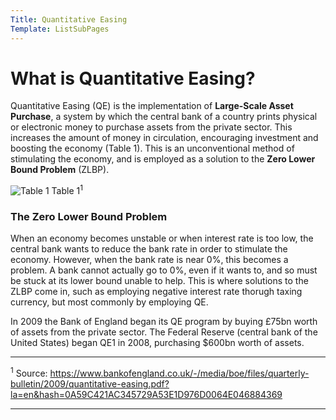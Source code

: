 ```yaml
---
Title: Quantitative Easing
Template: ListSubPages
---
```


# What is Quantitative Easing?

Quantitative Easing (QE) is the implementation of **Large-Scale Asset Purchase**, a system by which the central bank of a country prints physical or electronic money to purchase assets from the private sector. This increases the amount of money in circulation, encouraging investment and boosting the economy (Table 1). This is an unconventional method of stimulating the economy, and is employed as a solution to the **Zero Lower Bound Problem** (ZLBP).

![Table 1](http://cueimps.soc.srcf.net/course/media/calliope/table1.png)
Table 1$^1$

### The Zero Lower Bound Problem

When an economy becomes unstable or when interest rate is too low, the central bank wants to reduce the bank rate in order to stimulate the economy. However, when the bank rate is near 0%, this becomes a problem. A bank cannot actually go to 0%, even if it wants to, and so must be stuck at its lower bound unable to help. This is where solutions to the ZLBP come in, such as employing negative interest rate thorugh taxing currency, but most commonly by employing QE.

In 2009 the Bank of England began its QE program by buying £75bn worth of assets from the private sector. The Federal Reserve 
(central bank of the United States) began QE1 in 2008, purchasing $600bn worth of assets.

---
$^1$ Source: https://www.bankofengland.co.uk/-/media/boe/files/quarterly-bulletin/2009/quantitative-easing.pdf?la=en&hash=0A59C421AC345729A53E1D976D0064E046884369

---

